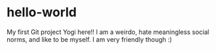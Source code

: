 # hello-world
My first Git project
Yogi here!! I am a weirdo, hate meaningless social norms, and like to be myself. I am very friendly though :)
